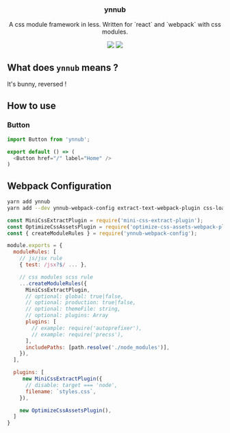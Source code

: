 <h3 align="center">
  ynnub
</h3>

<p align="center">
  A css module framework in less. Written for `react` and `webpack` with css modules.
</p>

<p align="center">
  <a href="https://npmjs.org/package/ynnub"><img src="https://img.shields.io/npm/v/ynnub.svg?style=flat-square"></a>
  <a href="https://david-dm.org/christophehurpeau/ynnub?path=packages/ynnub"><img src="https://david-dm.org/christophehurpeau/ynnub.svg?path=packages/ynnub?style=flat-square"></a>
</p>

## What does `ynnub` means ?

It's bunny, reversed !

## How to use

### Button

```js
import Button from 'ynnub';

export default () => (
  <Button href="/" label="Home" />
)
```

## Webpack Configuration

```bash
yarn add ynnub
yarn add --dev ynnub-webpack-config extract-text-webpack-plugin css-loader postcss-loader sass-loader optimize-css-assets-webpack-plugin
```

```js
const MiniCssExtractPlugin = require('mini-css-extract-plugin');
const OptimizeCssAssetsPlugin = require('optimize-css-assets-webpack-plugin');
const { createModuleRules } = require('ynnub-webpack-config');

module.exports = {
  moduleRules: [
    // js/jsx rule
    { test: /jsx?$/ ... },

    // css modules scss rule
    ...createModuleRules({
      MiniCssExtractPlugin,
      // optional: global: true|false,
      // optional: production: true|false,
      // optional: themeFile: string,
      // optional: plugins: Array
      plugins: [
        // example: require('autoprefixer'),
        // example: require('precss'),
      ],
      includePaths: [path.resolve('./node_modules')],
    }),
  ],

  plugins: [
     new MiniCssExtractPlugin({
      // disable: target === 'node',
      filename: `styles.css`,
    }),

    new OptimizeCssAssetsPlugin(),
  ]
}

```

